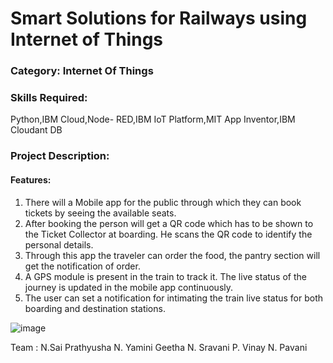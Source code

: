 # Smart Solutions for Railways using Internet of Things

### Category: Internet Of Things

### Skills Required:
Python,IBM Cloud,Node- RED,IBM IoT Platform,MIT App Inventor,IBM Cloudant DB

### Project Description:

#### Features:

1. There will a Mobile app for the public through which they can book tickets by seeing the available seats.
2. After booking the person will get a QR code which has to be shown to the Ticket Collector at boarding. He scans the QR code to identify the personal details.
3. Through this app the traveler can order the food, the pantry section will get the notification of order.
4. A GPS module is present in the train to track it. The live status of the journey is updated in the mobile app continuously.
5. The user can set a notification for intimating the train live status for both boarding and destination stations.

![image](https://user-images.githubusercontent.com/53528852/126501582-2c41cd38-80be-444e-a319-626a3d5ed34d.png)

Team : N.Sai Prathyusha
       N. Yamini Geetha
       N. Sravani
       P. Vinay
       N. Pavani
